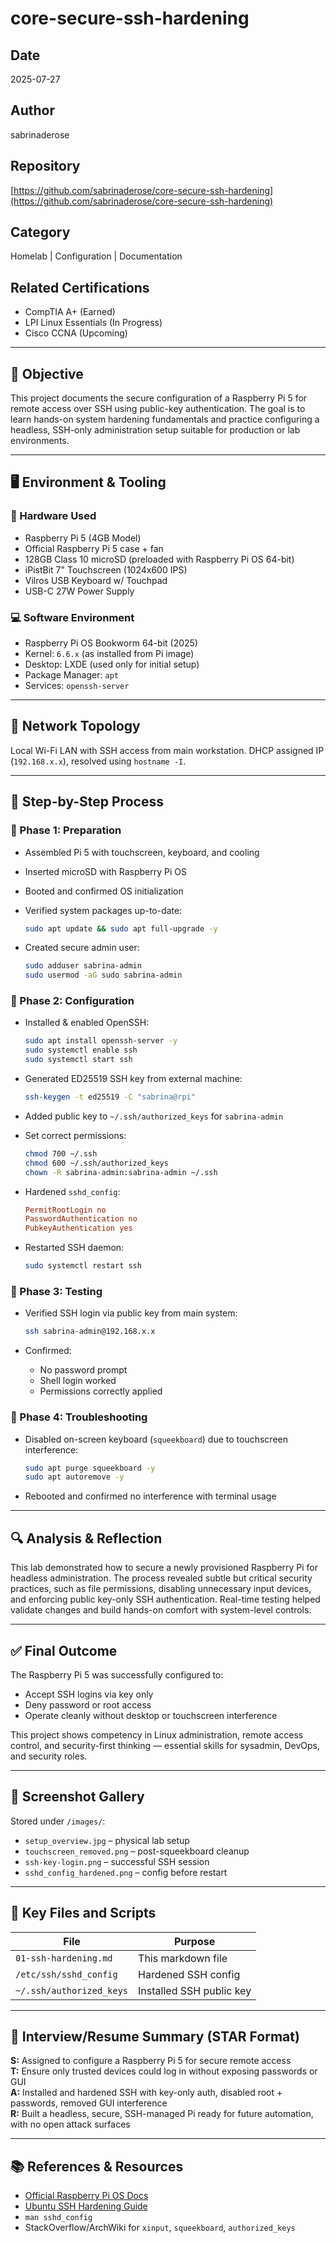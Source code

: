 # core-secure-ssh-hardening

## Date
2025-07-27

## Author
sabrinaderose

## Repository
[https://github.com/sabrinaderose/core-secure-ssh-hardening](https://github.com/sabrinaderose/core-secure-ssh-hardening)

## Category
Homelab | Configuration | Documentation

## Related Certifications
- CompTIA A+ (Earned)
- LPI Linux Essentials (In Progress)
- Cisco CCNA (Upcoming)

---

## 🎯 Objective

This project documents the secure configuration of a Raspberry Pi 5 for remote access over SSH using public-key authentication. The goal is to learn hands-on system hardening fundamentals and practice configuring a headless, SSH-only administration setup suitable for production or lab environments.

---

## 🖥️ Environment & Tooling

### 🔧 Hardware Used
- Raspberry Pi 5 (4GB Model)
- Official Raspberry Pi 5 case + fan
- 128GB Class 10 microSD (preloaded with Raspberry Pi OS 64-bit)
- iPistBit 7" Touchscreen (1024x600 IPS)
- Vilros USB Keyboard w/ Touchpad
- USB-C 27W Power Supply

### 💻 Software Environment
- Raspberry Pi OS Bookworm 64-bit (2025)
- Kernel: `6.6.x` (as installed from Pi image)
- Desktop: LXDE (used only for initial setup)
- Package Manager: `apt`
- Services: `openssh-server`

---

## 🛜 Network Topology
Local Wi-Fi LAN with SSH access from main workstation. DHCP assigned IP (`192.168.x.x`), resolved using `hostname -I`.

---

## 🔧 Step-by-Step Process

### 🔹 Phase 1: Preparation
- Assembled Pi 5 with touchscreen, keyboard, and cooling
- Inserted microSD with Raspberry Pi OS
- Booted and confirmed OS initialization
- Verified system packages up-to-date:
  ```bash
  sudo apt update && sudo apt full-upgrade -y
  ```

- Created secure admin user:
  ```bash
  sudo adduser sabrina-admin
  sudo usermod -aG sudo sabrina-admin
  ```

### 🔹 Phase 2: Configuration
- Installed & enabled OpenSSH:
  ```bash
  sudo apt install openssh-server -y
  sudo systemctl enable ssh
  sudo systemctl start ssh
  ```

- Generated ED25519 SSH key from external machine:
  ```bash
  ssh-keygen -t ed25519 -C "sabrina@rpi"
  ```

- Added public key to `~/.ssh/authorized_keys` for `sabrina-admin`
- Set correct permissions:
  ```bash
  chmod 700 ~/.ssh
  chmod 600 ~/.ssh/authorized_keys
  chown -R sabrina-admin:sabrina-admin ~/.ssh
  ```

- Hardened `sshd_config`:
  ```conf
  PermitRootLogin no
  PasswordAuthentication no
  PubkeyAuthentication yes
  ```

- Restarted SSH daemon:
  ```bash
  sudo systemctl restart ssh
  ```

### 🔹 Phase 3: Testing
- Verified SSH login via public key from main system:
  ```bash
  ssh sabrina-admin@192.168.x.x
  ```

- Confirmed:
  - No password prompt
  - Shell login worked
  - Permissions correctly applied

### 🔹 Phase 4: Troubleshooting
- Disabled on-screen keyboard (`squeekboard`) due to touchscreen interference:
  ```bash
  sudo apt purge squeekboard -y
  sudo apt autoremove -y
  ```

- Rebooted and confirmed no interference with terminal usage

---

## 🔍 Analysis & Reflection

This lab demonstrated how to secure a newly provisioned Raspberry Pi for headless administration. The process revealed subtle but critical security practices, such as file permissions, disabling unnecessary input devices, and enforcing public key-only SSH authentication. Real-time testing helped validate changes and build hands-on comfort with system-level controls.

---

## ✅ Final Outcome

The Raspberry Pi 5 was successfully configured to:
- Accept SSH logins via key only
- Deny password or root access
- Operate cleanly without desktop or touchscreen interference

This project shows competency in Linux administration, remote access control, and security-first thinking — essential skills for sysadmin, DevOps, and security roles.

---

## 📸 Screenshot Gallery

Stored under `/images/`:
- `setup_overview.jpg` – physical lab setup
- `touchscreen_removed.png` – post-squeekboard cleanup
- `ssh-key-login.png` – successful SSH session
- `sshd_config_hardened.png` – config before restart

---

## 📁 Key Files and Scripts

| File | Purpose |
|------|---------|
| `01-ssh-hardening.md` | This markdown file |
| `/etc/ssh/sshd_config` | Hardened SSH config |
| `~/.ssh/authorized_keys` | Installed SSH public key |

---

## 🧠 Interview/Resume Summary (STAR Format)

**S:** Assigned to configure a Raspberry Pi 5 for secure remote access  
**T:** Ensure only trusted devices could log in without exposing passwords or GUI  
**A:** Installed and hardened SSH with key-only auth, disabled root + passwords, removed GUI interference  
**R:** Built a headless, secure, SSH-managed Pi ready for future automation, with no open attack surfaces

---

## 📚 References & Resources
- [Official Raspberry Pi OS Docs](https://www.raspberrypi.com/documentation/)
- [Ubuntu SSH Hardening Guide](https://wiki.ubuntu.com/SSH/OpenSSH/Configuring)
- `man sshd_config`
- StackOverflow/ArchWiki for `xinput`, `squeekboard`, `authorized_keys`
